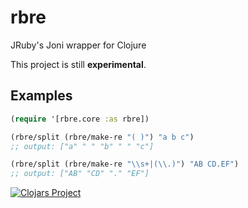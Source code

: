 # rbre

JRuby's Joni wrapper for Clojure

This project is still __experimental__.

## Examples

```clojure
(require '[rbre.core :as rbre])

(rbre/split (rbre/make-re "( )") "a b c") 
;; output: ["a" " " "b" " " "c"]

(rbre/split (rbre/make-re "\\s+|(\\.)") "AB CD.EF") 
;; output: ["AB" "CD" "." "EF"]

```

[![Clojars Project](https://img.shields.io/clojars/v/rbre.svg)](https://clojars.org/rbre)
